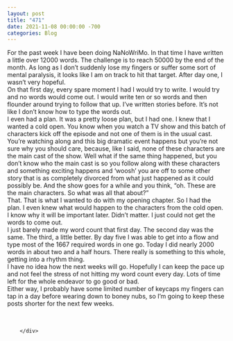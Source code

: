 ```yaml
---
layout: post
title: "471"
date: 2021-11-08 00:00:00 -700
categories: Blog
---
```


<div class="blog-content">
				<div class="paragraph"><span><span>For the past week I have been doing NaNoWriMo. In that time I have written a little over 12000 words. The challenge is to reach 50000 by the end of the month. As long as I don&rsquo;t suddenly lose my fingers or suffer some sort of mental paralysis, it looks like I am on track to hit that target. After day one, I wasn&rsquo;t very hopeful.</span></span><br><span></span><span><span>On that first day, every spare moment I had I would try to write. I would try and no words would come out. I would write ten or so words and then flounder around trying to follow that up. I&rsquo;ve written stories before. It&rsquo;s not like I don&rsquo;t know how to type the words out.</span></span><br><span></span><span><span>I even had a plan. It was a pretty loose plan, but I had one. I knew that I wanted a cold open. You know when you watch a TV show and this batch of characters kick off the episode and not one of them is in the usual cast. You&rsquo;re watching along and this big dramatic event happens but you&rsquo;re not sure why you should care, because, like I said, none of these characters are the main cast of the show. Well what if the same thing happened, but you don&rsquo;t know who the main cast is so you follow along with these characters and something exciting happens and &lsquo;woosh&rsquo; you are off to some other story that is as completely divorced from what just happened as it could possibly be. And the show goes for a while and you think, &ldquo;oh. These are the main characters. So what was all that about?&rdquo;</span></span><br><span></span><span><span>That. That is what I wanted to do with my opening chapter. So I had the plan. I even knew what would happen to the characters from the cold open. I know why it will be important later. Didn&rsquo;t matter. I just could not get the words to come out.</span></span><br><span></span><span><span>I just barely made my word count that first day. The second day was the same. The third, a little better. By day five I was able to get into a flow and type most of the 1667 required words in one go. Today I did nearly 2000 words in about two and a half hours. There really is something to this whole, getting into a rhythm thing.&nbsp;</span></span><br><span></span><span><span>I have no idea how the next weeks will go. Hopefully I can keep the pace up and not feel the stress of not hitting my word count every day. Lots of time left for the whole endeavor to go good or bad.&nbsp;</span></span><br><span></span><span><span>Either way, I probably have some limited number of keycaps my fingers can tap in a day before wearing down to boney nubs, so I&rsquo;m going to keep these posts shorter for the next few weeks.&nbsp;</span></span><br><span></span><br>&#8203;</div>

		</div>
        